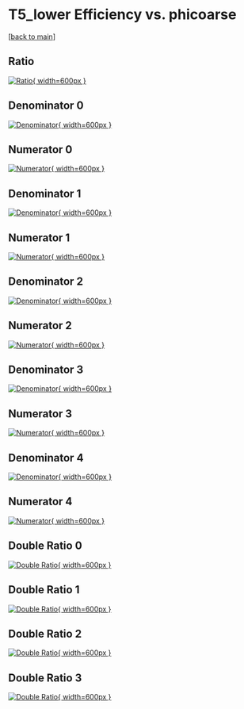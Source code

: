 # T5_lower Efficiency vs. phicoarse

[[back to main](./)]



## Ratio

[![Ratio](../mtv/var/T5_lower_loweta_11_0_eff_phicoarse.png){ width=600px }](../mtv/var/T5_lower_loweta_11_0_eff_phicoarse.pdf)

## Denominator 0

[![Denominator](../mtv/den/T5_lower_loweta_11_0_eff_phicoarse_den0.png){ width=600px }](../mtv/den/T5_lower_loweta_11_0_eff_phicoarse_den0.pdf)

## Numerator 0

[![Numerator](../mtv/num/T5_lower_loweta_11_0_eff_phicoarse_num0.png){ width=600px }](../mtv/num/T5_lower_loweta_11_0_eff_phicoarse_num0.pdf)

## Denominator 1

[![Denominator](../mtv/den/T5_lower_loweta_11_0_eff_phicoarse_den1.png){ width=600px }](../mtv/den/T5_lower_loweta_11_0_eff_phicoarse_den1.pdf)

## Numerator 1

[![Numerator](../mtv/num/T5_lower_loweta_11_0_eff_phicoarse_num1.png){ width=600px }](../mtv/num/T5_lower_loweta_11_0_eff_phicoarse_num1.pdf)

## Denominator 2

[![Denominator](../mtv/den/T5_lower_loweta_11_0_eff_phicoarse_den2.png){ width=600px }](../mtv/den/T5_lower_loweta_11_0_eff_phicoarse_den2.pdf)

## Numerator 2

[![Numerator](../mtv/num/T5_lower_loweta_11_0_eff_phicoarse_num2.png){ width=600px }](../mtv/num/T5_lower_loweta_11_0_eff_phicoarse_num2.pdf)

## Denominator 3

[![Denominator](../mtv/den/T5_lower_loweta_11_0_eff_phicoarse_den3.png){ width=600px }](../mtv/den/T5_lower_loweta_11_0_eff_phicoarse_den3.pdf)

## Numerator 3

[![Numerator](../mtv/num/T5_lower_loweta_11_0_eff_phicoarse_num3.png){ width=600px }](../mtv/num/T5_lower_loweta_11_0_eff_phicoarse_num3.pdf)

## Denominator 4

[![Denominator](../mtv/den/T5_lower_loweta_11_0_eff_phicoarse_den4.png){ width=600px }](../mtv/den/T5_lower_loweta_11_0_eff_phicoarse_den4.pdf)

## Numerator 4

[![Numerator](../mtv/num/T5_lower_loweta_11_0_eff_phicoarse_num4.png){ width=600px }](../mtv/num/T5_lower_loweta_11_0_eff_phicoarse_num4.pdf)

## Double Ratio 0

[![Double Ratio](../mtv/ratio/T5_lower_loweta_11_0_eff_phicoarse_ratio0.png){ width=600px }](../mtv/ratio/T5_lower_loweta_11_0_eff_phicoarse_ratio0.pdf)

## Double Ratio 1

[![Double Ratio](../mtv/ratio/T5_lower_loweta_11_0_eff_phicoarse_ratio1.png){ width=600px }](../mtv/ratio/T5_lower_loweta_11_0_eff_phicoarse_ratio1.pdf)

## Double Ratio 2

[![Double Ratio](../mtv/ratio/T5_lower_loweta_11_0_eff_phicoarse_ratio2.png){ width=600px }](../mtv/ratio/T5_lower_loweta_11_0_eff_phicoarse_ratio2.pdf)

## Double Ratio 3

[![Double Ratio](../mtv/ratio/T5_lower_loweta_11_0_eff_phicoarse_ratio3.png){ width=600px }](../mtv/ratio/T5_lower_loweta_11_0_eff_phicoarse_ratio3.pdf)

